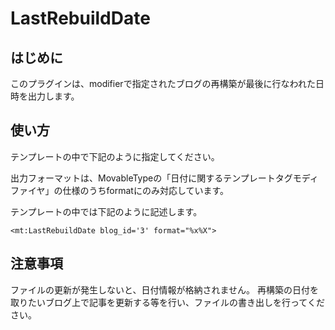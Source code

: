 # LastRebuildDate

## はじめに

このプラグインは、modifierで指定されたブログの再構築が最後に行なわれた日時を出力します。

## 使い方

テンプレートの中で下記のように指定してください。

出力フォーマットは、MovableTypeの「日付に関するテンプレートタグモディファイヤ」の仕様のうちformatにのみ対応しています。

テンプレートの中では下記のように記述します。

```
<mt:LastRebuildDate blog_id='3' format="%x%X">
```

## 注意事項

ファイルの更新が発生しないと、日付情報が格納されません。
再構築の日付を取りたいブログ上で記事を更新する等を行い、ファイルの書き出しを行ってください。


